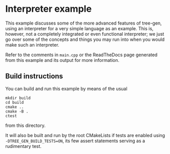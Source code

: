 # Interpreter example

This example discusses some of the more advanced features of tree-gen, using an
interpreter for a very simple language as an example. This is, however, not a
completely integrated or even functional interpreter; we just go over some of
the concepts and things you may run into when you would make such an
interpreter.

Refer to the comments in `main.cpp` or the ReadTheDocs page generated from this
example and its output for more information.

## Build instructions

You can build and run this example by means of the usual

    mkdir build
    cd build
    cmake ..
    cmake -B .
    ctest

from this directory.

It will also be built and run by the root CMakeLists if tests are enabled using
`-DTREE_GEN_BUILD_TESTS=ON`, its few assert statements serving as a rudimentary
test.
